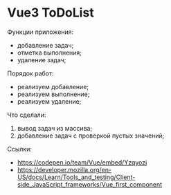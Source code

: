 # Vue3 ToDoList

Функции приложения:
- добавление задач;
- отметка выполнения;
- удаление задач;

Порядок работ:
- реализуем добавление;
- реализуем выполнение;
- реализуем удаление;

Что сделали:
1. вывод задач из массива;
2. добавление задач с проверкой пустых значений;

Ссылки:
- https://codepen.io/team/Vue/embed/Yzqyozj
- https://developer.mozilla.org/en-US/docs/Learn/Tools_and_testing/Client-side_JavaScript_frameworks/Vue_first_component